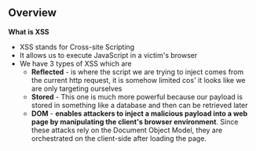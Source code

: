 ## **Overview**

**What is XSS**
- XSS stands for Cross-site Scripting
- It allows us to execute JavaScript in a victim's browser
- We have 3 types of XSS which are
	- **Reflected** - is where the script we are trying to inject comes from the current http request, it is somehow limited cos' it looks like we are only targeting ourselves
	- **Stored** - This one is much more powerful because our payload is stored in something like a database and then can be retrieved later
	- **DOM** - **enables attackers to inject a malicious payload into a web page by manipulating the client's browser environment**. Since these attacks rely on the Document Object Model, they are orchestrated on the client-side after loading the page.
